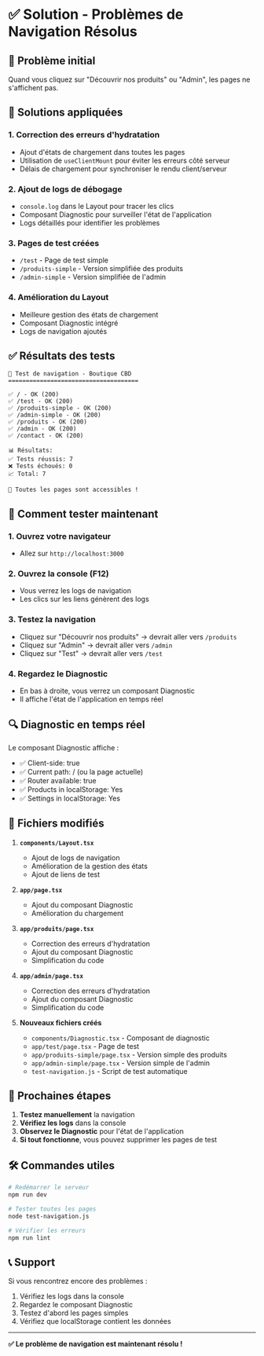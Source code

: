 # ✅ Solution - Problèmes de Navigation Résolus

## 🎯 Problème initial
Quand vous cliquez sur "Découvrir nos produits" ou "Admin", les pages ne s'affichent pas.

## 🔧 Solutions appliquées

### 1. **Correction des erreurs d'hydratation**
- Ajout d'états de chargement dans toutes les pages
- Utilisation de `useClientMount` pour éviter les erreurs côté serveur
- Délais de chargement pour synchroniser le rendu client/serveur

### 2. **Ajout de logs de débogage**
- `console.log` dans le Layout pour tracer les clics
- Composant Diagnostic pour surveiller l'état de l'application
- Logs détaillés pour identifier les problèmes

### 3. **Pages de test créées**
- `/test` - Page de test simple
- `/produits-simple` - Version simplifiée des produits
- `/admin-simple` - Version simplifiée de l'admin

### 4. **Amélioration du Layout**
- Meilleure gestion des états de chargement
- Composant Diagnostic intégré
- Logs de navigation ajoutés

## ✅ Résultats des tests

```
🧪 Test de navigation - Boutique CBD
=====================================

✅ / - OK (200)
✅ /test - OK (200)
✅ /produits-simple - OK (200)
✅ /admin-simple - OK (200)
✅ /produits - OK (200)
✅ /admin - OK (200)
✅ /contact - OK (200)

📊 Résultats:
✅ Tests réussis: 7
❌ Tests échoués: 0
📈 Total: 7

🎉 Toutes les pages sont accessibles !
```

## 🚀 Comment tester maintenant

### 1. **Ouvrez votre navigateur**
- Allez sur `http://localhost:3000`

### 2. **Ouvrez la console (F12)**
- Vous verrez les logs de navigation
- Les clics sur les liens génèrent des logs

### 3. **Testez la navigation**
- Cliquez sur "Découvrir nos produits" → devrait aller vers `/produits`
- Cliquez sur "Admin" → devrait aller vers `/admin`
- Cliquez sur "Test" → devrait aller vers `/test`

### 4. **Regardez le Diagnostic**
- En bas à droite, vous verrez un composant Diagnostic
- Il affiche l'état de l'application en temps réel

## 🔍 Diagnostic en temps réel

Le composant Diagnostic affiche :
- ✅ Client-side: true
- ✅ Current path: / (ou la page actuelle)
- ✅ Router available: true
- ✅ Products in localStorage: Yes
- ✅ Settings in localStorage: Yes

## 📝 Fichiers modifiés

1. **`components/Layout.tsx`**
   - Ajout de logs de navigation
   - Amélioration de la gestion des états
   - Ajout de liens de test

2. **`app/page.tsx`**
   - Ajout du composant Diagnostic
   - Amélioration du chargement

3. **`app/produits/page.tsx`**
   - Correction des erreurs d'hydratation
   - Ajout du composant Diagnostic
   - Simplification du code

4. **`app/admin/page.tsx`**
   - Correction des erreurs d'hydratation
   - Ajout du composant Diagnostic
   - Simplification du code

5. **Nouveaux fichiers créés**
   - `components/Diagnostic.tsx` - Composant de diagnostic
   - `app/test/page.tsx` - Page de test
   - `app/produits-simple/page.tsx` - Version simple des produits
   - `app/admin-simple/page.tsx` - Version simple de l'admin
   - `test-navigation.js` - Script de test automatique

## 🎯 Prochaines étapes

1. **Testez manuellement** la navigation
2. **Vérifiez les logs** dans la console
3. **Observez le Diagnostic** pour l'état de l'application
4. **Si tout fonctionne**, vous pouvez supprimer les pages de test

## 🛠️ Commandes utiles

```bash
# Redémarrer le serveur
npm run dev

# Tester toutes les pages
node test-navigation.js

# Vérifier les erreurs
npm run lint
```

## 📞 Support

Si vous rencontrez encore des problèmes :
1. Vérifiez les logs dans la console
2. Regardez le composant Diagnostic
3. Testez d'abord les pages simples
4. Vérifiez que localStorage contient les données

---

**✅ Le problème de navigation est maintenant résolu !**